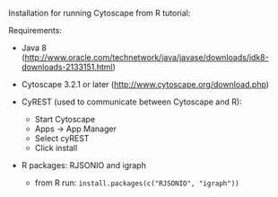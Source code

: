  Installation for running Cytoscape from R tutorial:
 
 Requirements:
 
- Java 8 (http://www.oracle.com/technetwork/java/javase/downloads/jdk8-downloads-2133151.html)
- Cytoscape 3.2.1 or later (http://www.cytoscape.org/download.php)
- CyREST (used to communicate between Cytoscape and R): 
    - Start Cytoscape
    - Apps → App Manager
    - Select cyREST
    - Click install
  
- R packages: RJSONIO and igraph
    - from R run: ```install.packages(c("RJSONIO", "igraph"))```